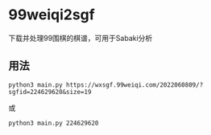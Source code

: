 # 99weiqi2sgf

下载并处理99围棋的棋谱，可用于Sabaki分析

## 用法

`python3 main.py https://wxsgf.99weiqi.com/2022060809/?sgfid=224629620&size=19`

或

`python3 main.py 224629620`
